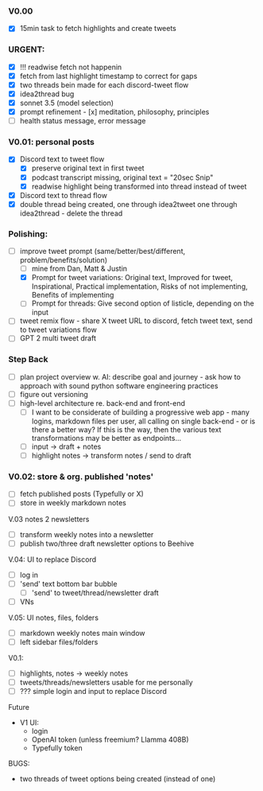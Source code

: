### V0.00
- [x] 15min task to fetch highlights and create tweets

### URGENT:
- [x] !!! readwise fetch not happenin
- [x] fetch from last highlight timestamp to correct for gaps
- [x] two threads bein made for each discord-tweet flow
- [x] idea2thread bug
- [x] sonnet 3.5 (model selection)
- [x] prompt refinement
      - [x] meditation, philosophy, principles
- [ ] health status message, error message

### V0.01: personal posts
- [x] Discord text to tweet flow
  - [x] preserve original text in first tweet
  - [x] podcast transcript missing, original text = "20sec Snip"
  - [x] readwise highlight being transformed into thread instead of tweet
- [x] Discord text to thread flow
- [x] double thread being created, one through idea2tweet one through idea2thread - delete the thread

### Polishing:
- [ ] improve tweet prompt (same/better/best/different, problem/benefits/solution)
  - [ ] mine from Dan, Matt & Justin
  - [x] Prompt for tweet variations: Original text, Improved for tweet, Inspirational, Practical implementation, Risks of not implementing, Benefits of implementing
  - [ ] Prompt for threads: 
Give second option of listicle, depending on the input
- [ ] tweet remix flow - share X tweet URL to discord, fetch tweet text, send to tweet variations flow
- [ ] GPT 2 multi tweet draft

### Step Back
- [ ] plan project overview w. AI: describe goal and journey - ask how to approach with sound python software engineering practices
- [ ] figure out versioning
- [ ] high-level architecture re. back-end and front-end
  - [ ] I want to be considerate of building a progressive web app - many logins, markdown files per user, all calling on single back-end - or is there a better way? If this is the way, then the various text transformations may be better as endpoints...
  - [ ] input -> draft + notes
  - [ ] highlight notes -> transform notes / send to draft

### V0.02: store & org. published 'notes'
- [ ] fetch published posts (Typefully or X)
- [ ] store in weekly markdown notes

V.03 notes 2 newsletters
- [ ] transform weekly notes into a newsletter
- [ ] publish two/three draft newsletter options to Beehive

V.04: UI to replace Discord
- [ ] log in
- [ ] 'send' text bottom bar bubble
    - [ ] 'send' to tweet/thread/newsletter draft
- [ ] VNs

V.05: UI notes, files, folders
- [ ] markdown weekly notes main window
- [ ] left sidebar files/folders

V0.1: 
- [ ] highlights, notes -> weekly notes
- [ ] tweets/threads/newsletters usable for me personally
- [ ] ??? simple login and input to replace Discord

Future
- V1 UI:
    - login
    - OpenAI token (unless freemium? Llamma 408B)
    - Typefully token

BUGS:
- two threads of tweet options being created (instead of one)